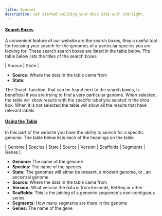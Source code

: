 ```yaml
---
title: Species 
description: Get started building your docs site with Starlight.
---
```


<!DOCTYPE html>
<html>
<head>

<h4><p><u>Search Boxes</h4></p></u>

<p>A convenient feature of our website are the search boxes, they a useful tool for focusing your search for the genomes of a particular species you are looking for. These search search boxes are listed in the table below. The table below lists the titles of the search boxes</p>

| Source | State |

<ul>
<li><b>Source:</b> Where the data in the table came from</li>
<li><b>State:</b>
</ul>


<p>The 'Exact' function, that can be found next to the search boxes, is beneficial if you are trying to find a very particular genome. When selected, the table will show results with the specific label you seleted in the drop box. When it is not selected the table will show all the results that have relevant labels.</p>

<h4><p><u>Using the Table</u></p></h4>

<p>In this part of the website you have the ability to search for a specific genome. The table below lists each of the headings on the table</p>


| Genome | Species | State | Source | Version | Scaffolds | Segments | Genes |

<ul>
<li><b>Genome:</b> The name of the genome
<li><b>Species:</b> The name of the species
<li><b>State:</b> The genomes will either be present, a modern genome, or , an ancestral genome
<li><b>Source:</b> Where the data in the table came from
<li><b>Version:</b> What version the data is from Ensembl, RefSeq or other
<li><b>Scaffolds:</b> This is the joining of a genomic sequence's non-contiguous series
<li><b>Segments:</b>  How many segments are there in the genome
<li><b>Genes:</b> The name of the gene
</ul>

</head>
</html>